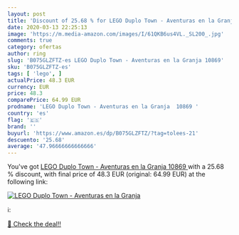 ```yaml
---
layout: post
title: 'Discount of 25.68 % for LEGO Duplo Town - Aventuras en la Granja'
date: 2020-03-13 22:25:13
image: 'https://m.media-amazon.com/images/I/61QKB6us4VL._SL200_.jpg'
comments: true
category: ofertas
author: ring
slug: 'B075GLZFTZ-es LEGO Duplo Town - Aventuras en la Granja 10869'
sku: 'B075GLZFTZ-es'
tags: [ 'lego', ]
actualPrice: 48.3 EUR
currency: EUR
price: 48.3
comparePrice: 64.99 EUR
prodname: 'LEGO Duplo Town - Aventuras en la Granja  10869 '
country: 'es'
flag: '🇪🇸'
brand: ''
buyurl: 'https://www.amazon.es/dp/B075GLZFTZ/?tag=tolees-21'
descuento: '25.68'
average: '47.96666666666666'
---
```


You've got [LEGO Duplo Town - Aventuras en la Granja  10869 ](https://www.amazon.es/dp/B075GLZFTZ/?tag=tolees-21) with a  25.68 % discount, with final price of 48.3 EUR (original: 64.99 EUR) at the following link:

[![LEGO Duplo Town - Aventuras en la Granja](https://m.media-amazon.com/images/I/61QKB6us4VL._SL200_.jpg)](https://www.amazon.es/dp/B075GLZFTZ/?tag=tolees-21)

ℹ️:


[🛒 Check the deal!!](https://www.amazon.es/dp/B075GLZFTZ/?tag=tolees-21)
